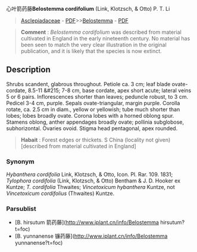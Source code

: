 心叶箭药藤**Belostemma cordifolium** (Link, Klotzsch, & Otto) P. T. Li

> [Asclepiadaceae](http://www.iplant.cn/info/Asclepiadaceae?t=foc) - [PDF](http://www.iplant.cn/foc/pdf/Asclepiadaceae.pdf)>>[Belostemma](http://www.iplant.cn/info/Belostemma?t=foc) - [PDF](http://www.iplant.cn/foc/pdf/Belostemma.pdf)

> **Comment** : 
> *Belostemma cordifolium* was described from material cultivated in England in the early nineteenth century. No material has been seen to match the very clear illustration in the original publication, and it is likely that the species is now extinct.

## Description

Shrubs scandent, glabrous throughout. Petiole ca. 3 cm; leaf blade ovate-cordate, 8.5-11 &amp;#215; 7-8 cm, base cordate, apex short acute; lateral veins 5 or 6 pairs. Inflorescences shorter than leaves; peduncle robust, to 3 cm. Pedicel 3-4 cm, purple. Sepals ovate-triangular, margin purple. Corolla rotate, ca. 2.5 cm in diam., yellow or yellowish; tube much shorter than lobes; lobes broadly ovate. Corona lobes with a horned oblong spur. Stamens oblong, anther appendages broadly ovate; pollinia subglobose, subhorizontal. Ovaries ovoid. Stigma head pentagonal, apex rounded.

> **Habait** : 
> Forest edges or thickets. S China (locality not given) [described from material cultivated in England]

### Synonym
*Hybanthera cordifolia* Link, Klotzsch, & Otto, Icon. Pl. Rar. 109. 1831; *Tylophora cordifolia* (Link, Klotzsch, & Otto) Bentham & J. D. Hooker ex Kuntze; *T. cordifolia* Thwaites; *Vincetoxicum hybanthera* Kuntze, not *Vincetoxicum cordifolius* (Thwaites) Kuntze.


### Parsublist

* [B.  hirsutum  箭药藤](http://www.iplant.cn/info/Belostemma hirsutum?t=foc)
* [B.  yunnanense  镰药藤](http://www.iplant.cn/info/Belostemma yunnanense?t=foc)
